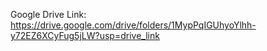 Google Drive Link: https://drive.google.com/drive/folders/1MypPqIGUhyoYlhh-y72EZ6XCyFug5jLW?usp=drive_link
